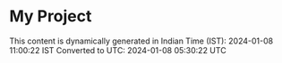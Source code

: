 # My Project

This content is dynamically generated in Indian Time (IST): 2024-01-08 11:00:22 IST
Converted to UTC: 2024-01-08 05:30:22 UTC
